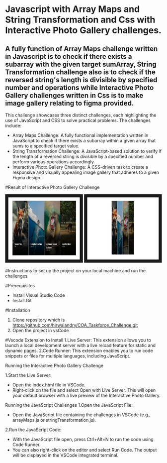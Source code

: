 # Javascript with Array Maps and String Transformation and Css with  Interactive Photo Gallery challenges.

## A fully function of Array Maps challenge written in Javascript is to check if there exists a subarray with the given target sumArray, String Transformation challenge  also is to check if the reversed string's length is divisible by specified number and operations while Interactive Photo Gallery challenges written in Css is to make image gallery relating to figma provided.

This challenge showcases three distinct challenges, each highlighting the use of JavaScript and CSS to solve practical problems. The challenges include:

- Array Maps Challenge: A fully functional implementation written in JavaScript to check if there exists a subarray within a given array that sums to a specified target value.
- String Transformation Challenge: A JavaScript-based solution to verify if the length of a reversed string is divisible by a specified number and perform various operations accordingly.
- Interactive Photo Gallery Challenge: A CSS-driven task to create a responsive and visually appealing image gallery that adheres to a given Figma design.

#Result of Interactive Photo Gallery Challenge
<div>
<img src="images/gallery01.png" width="230" height="200" border="10"></img>
<img src="images/gallery02.png" width="230" height="200" border="10"></img>
</div>

#Instructions to set up the project on your local machine and run the challenges 

#Prerequisites

- Install Visual Studio Code 
- Install Git

#Installation
1. Clone repository which is https://github.com/hirwalandry/COA_Taskforce_Challenge.git
2. Open the project in vsCode

#Vscode Extension to Install
1.Live Server: This extension allows you to launch a local development server with a live reload feature for static and dynamic pages.
2.Code Runner: This extension enables you to run code snippets or files for multiple languages, including JavaScript.

Running the Interactive Photo Gallery Challenge

1.Start the Live Server:
 - Open the index.html file in VSCode.
 - Right-click on the file and select Open with Live Server.
This will open your default browser with a live preview of the Interactive Photo Gallery.

Running the JavaScript Challenges
1.Open the JavaScript File:

 - Open the JavaScript file containing the challenges in VSCode (e.g., arrayMaps.js or stringTransformation.js).

2.Run the JavaScript Code:

 - With the JavaScript file open, press Ctrl+Alt+N to run the code using Code Runner.
 - You can also right-click on the editor and select Run Code.
The output will be displayed in the VSCode integrated terminal.
